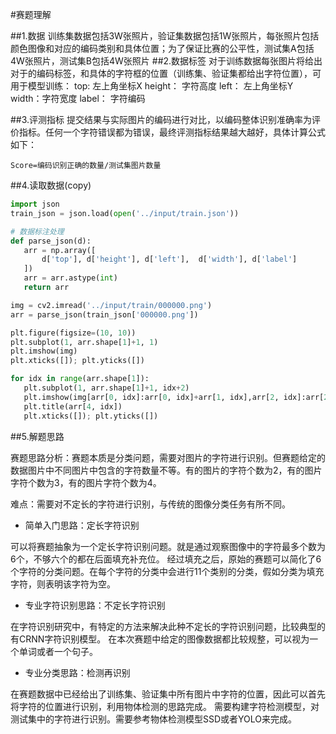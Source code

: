 #赛题理解

##1.数据
训练集数据包括3W张照片，验证集数据包括1W张照片，每张照片包括颜色图像和对应的编码类别和具体位置；为了保证比赛的公平性，测试集A包括4W张照片，测试集B包括4W张照片
##2.数据标签
对于训练数据每张图片将给出对于的编码标签，和具体的字符框的位置（训练集、验证集都给出字符位置），可用于模型训练：
top: 左上角坐标X
height： 字符高度
left： 左上角坐标Y
width：字符宽度
label： 字符编码

##3.评测指标
提交结果与实际图片的编码进行对比，以编码整体识别准确率为评价指标。任何一个字符错误都为错误，最终评测指标结果越大越好，具体计算公式如下：
```
Score=编码识别正确的数量/测试集图片数量
```

##4.读取数据(copy)
```python
import json
train_json = json.load(open('../input/train.json'))

# 数据标注处理
def parse_json(d):
   arr = np.array([
       d['top'], d['height'], d['left'],  d['width'], d['label']
   ])
   arr = arr.astype(int)
   return arr

img = cv2.imread('../input/train/000000.png')
arr = parse_json(train_json['000000.png'])

plt.figure(figsize=(10, 10))
plt.subplot(1, arr.shape[1]+1, 1)
plt.imshow(img)
plt.xticks([]); plt.yticks([])

for idx in range(arr.shape[1]):
   plt.subplot(1, arr.shape[1]+1, idx+2)
   plt.imshow(img[arr[0, idx]:arr[0, idx]+arr[1, idx],arr[2, idx]:arr[2, idx]+arr[3, idx]])
   plt.title(arr[4, idx])
   plt.xticks([]); plt.yticks([])
```
##5.解题思路

赛题思路分析：赛题本质是分类问题，需要对图片的字符进行识别。但赛题给定的数据图片中不同图片中包含的字符数量不等。有的图片的字符个数为2，有的图片字符个数为3，有的图片字符个数为4。

难点：需要对不定长的字符进行识别，与传统的图像分类任务有所不同。

- 简单入门思路：定长字符识别 

可以将赛题抽象为一个定长字符识别问题。就是通过观察图像中的字符最多个数为6个，不够六个的都在后面填充补充位。
经过填充之后，原始的赛题可以简化了6个字符的分类问题。在每个字符的分类中会进行11个类别的分类，假如分类为填充字符，则表明该字符为空。

- 专业字符识别思路：不定长字符识别

在字符识别研究中，有特定的方法来解决此种不定长的字符识别问题，比较典型的有CRNN字符识别模型。
在本次赛题中给定的图像数据都比较规整，可以视为一个单词或者一个句子。

- 专业分类思路：检测再识别

在赛题数据中已经给出了训练集、验证集中所有图片中字符的位置，因此可以首先将字符的位置进行识别，利用物体检测的思路完成。
需要构建字符检测模型，对测试集中的字符进行识别。需要参考物体检测模型SSD或者YOLO来完成。


